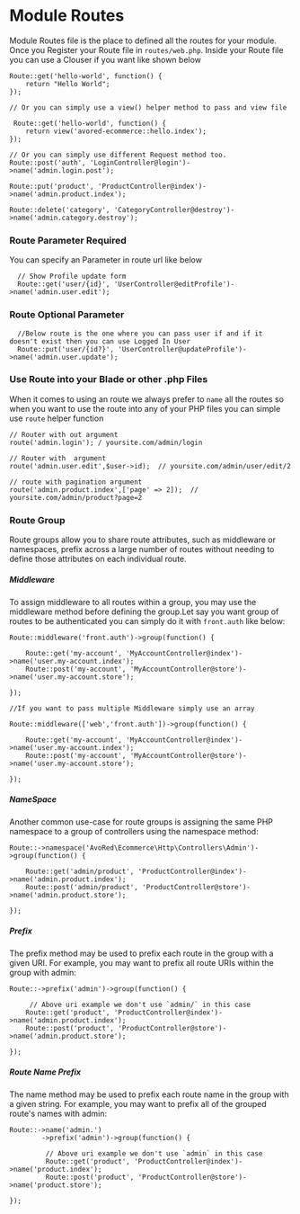 # Module Routes 

Module Routes file is the place to defined all the routes for your module. Once you Register your Route file in `routes/web.php`. Inside your Route file you can use a Clouser if you want like shown below

    Route::get('hello-world', function() {
        return "Hello World";
    });
    
    // Or you can simply use a view() helper method to pass and view file
    
     Route::get('hello-world', function() {
        return view('avored-ecommerce::hello.index');
    });
    
    // Or you can simply use different Request method too.
    Route::post('auth', 'LoginController@login')->name('admin.login.post');
    
    Route::put('product', 'ProductController@index')->name('admin.product.index');
    
    Route::delete('category', 'CategoryController@destroy')->name('admin.category.destroy');
    
 ### Route Parameter Required
  
  You can specify an Parameter in route url like below
  
      // Show Profile update form
      Route::get('user/{id}', 'UserController@editProfile')->name('admin.user.edit');
      
### Route Optional Parameter
      
      //Below route is the one where you can pass user if and if it doesn't exist then you can use Logged In User
      Route::put('user/{id?}', 'UserController@updateProfile')->name('admin.user.update');

### Use Route into your Blade or other .php Files

When it comes to using an route we always prefer to `name` all the routes so when you want to use the route into any of your PHP files you can simple use `route` helper function

    // Router with out argument
    route('admin.login'); / yoursite.com/admin/login
    
    // Router with  argument
    route('admin.user.edit',$user->id);  // yoursite.com/admin/user/edit/2
    
    // route with pagination argument
    route('admin.product.index',['page' => 2]);  // yoursite.com/admin/product?page=2
    
    
### Route Group

Route groups allow you to share route attributes, such as middleware or namespaces, prefix across a large number of routes without needing to define those attributes on each individual route.

##### Middleware
To assign middleware to all routes within a group, you may use the middleware method before defining the group.Let say you want group of routes to be authenticated you can simply do it with `front.auth` like below:

    Route::middleware('front.auth')->group(function() {
    
        Route::get('my-account', 'MyAccountController@index')->name('user.my-account.index');
        Route::post('my-account', 'MyAccountController@store')->name('user.my-account.store');
    
    });
    
    //If you want to pass multiple Middleware simply use an array 
    
    Route::middleware(['web','front.auth'])->group(function() {
    
        Route::get('my-account', 'MyAccountController@index')->name('user.my-account.index');
        Route::post('my-account', 'MyAccountController@store')->name('user.my-account.store');
    
    });
    
##### NameSpace
Another common use-case for route groups is assigning the same PHP namespace to a group of controllers using the namespace method:

    Route::->namespace('AvoRed\Ecommerce\Http\Controllers\Admin')->group(function() {
    
        Route::get('admin/product', 'ProductController@index')->name('admin.product.index');
        Route::post('admin/product', 'ProductController@store')->name('admin.product.store');
    
    });
    
##### Prefix
The prefix method may be used to prefix each route in the group with a given URI. For example, you may want to prefix all route URIs within the group with admin:

    Route::->prefix('admin')->group(function() {
    
         // Above uri example we don't use `admin/` in this case
        Route::get('product', 'ProductController@index')->name('admin.product.index');
        Route::post('product', 'ProductController@store')->name('admin.product.store');
    
    });
    
##### Route Name Prefix
The name method may be used to prefix each route name in the group with a given string. For example, you may want to prefix all of the grouped route's names with admin:

    Route::->name('admin.')
            ->prefix('admin')->group(function() {
    
             // Above uri example we don't use `admin` in this case
             Route::get('product', 'ProductController@index')->name('product.index');
             Route::post('product', 'ProductController@store')->name('product.store');
    
    });
